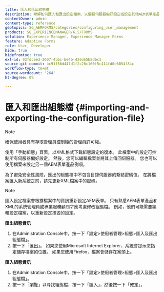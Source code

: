 ```yaml
---
title: 匯入和匯出組態檔
description: 瞭解如何匯入和匯出設定檔案，以編輯伺服器偏好設定或設定其他AEM表單產品執行個體。
contentOwner: admin
content-type: reference
geptopics: SG_AEMFORMS/categories/configuring_user_management
products: SG_EXPERIENCEMANAGER/6.5/FORMS
solution: Experience Manager, Experience Manager Forms
feature: Adaptive Forms
role: User, Developer
hide: true
hidefromtoc: true
exl-id: 92fdcee3-2007-4bbc-be4b-426d65b8dbc1
source-git-commit: bc91f56d447d1f2c26c160f5c414fd0e6054f84c
workflow-type: tm+mt
source-wordcount: '264'
ht-degree: 0%

---
```


# 匯入和匯出組態檔 {#importing-and-exporting-the-configuration-file}

>[!NOTE]
> 
> 確保使用者具有存取管理員控制檯的管理員許可權。

使用「手動組態」頁面，以XML格式下載組態設定的復本。 此檔案中的設定可控制所有伺服器偏好設定。 然後，您可以編輯檔案並將其上傳回伺服器。 您也可以使用檔案來設定另一個AEM表單產品例項。

為了避免安全性風險，匯出的組態檔中不包含目錄伺服器的繫結密碼值。 在將檔案匯入新系統之前，請先更新XML檔案中的密碼。

>[!NOTE]
>
>匯入設定檔案會根據檔案中的資訊重新設定AEM表單。 只有熟悉AEM表單產品和XML的系統管理員或專業服務顧問才應考慮修改組態檔。 例如，他們可能需要編輯設定檔案，以重新設定損毀的設定。

**匯出組態資訊**

1. 在Administration Console中，按一下「設定>使用者管理>組態>匯入及匯出組態檔」。
1. 按一下「匯出」。 如果您使用Microsoft Internet Explorer，系統會提示您指定儲存檔案的位置。 如果您使用Firefox，檔案會儲存在案頭上。

**匯入組態資訊**

1. 在Administration Console中，按一下「設定>使用者管理>組態>匯入及匯出組態檔」。
1. 按一下「瀏覽」以尋找組態檔，按一下「匯入」，然後按一下「確定」。
